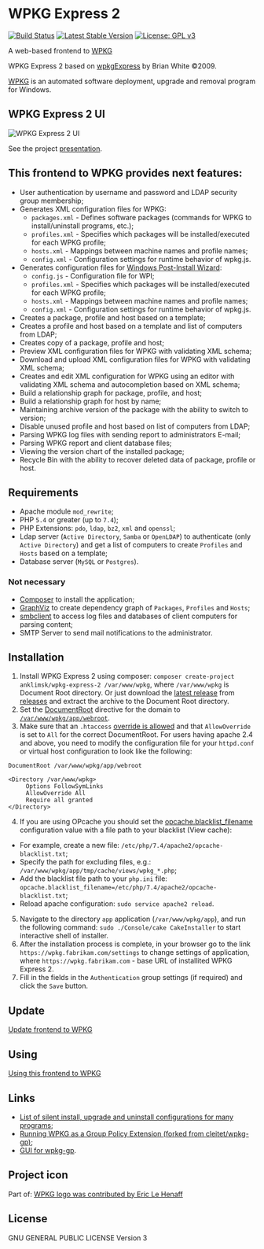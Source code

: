 # WPKG Express 2
[![Build Status](https://travis-ci.com/anklimsk/wpkg-express-2.svg?branch=master)](https://travis-ci.com/anklimsk/wpkg-express-2)
[![Latest Stable Version](https://poser.pugx.org/anklimsk/wpkg-express-2/v/stable)](https://packagist.org/packages/anklimsk/wpkg-express-2)
[![License: GPL v3](https://img.shields.io/badge/License-GPL%20v3-blue.svg)](https://www.gnu.org/licenses/gpl-3.0)

A web-based frontend to [WPKG](https://wpkg.org)

WPKG Express 2 based on [wpkgExpress](https://code.google.com/archive/p/wpkgexpress)
by Brian White &copy;2009.

[WPKG](https://wpkg.org/WPKG_overview) is an automated software deployment, upgrade and removal program for Windows.

## WPKG Express 2 UI

![WPKG Express 2 UI](https://anklimsk.github.io/wpkg-express-2/img/slideshow.gif)

See the project [presentation](https://anklimsk.github.io/wpkg-express-2/presentation/).

## This frontend to WPKG provides next features:

- User authentication by username and password and LDAP security group membership;
- Generates XML configuration files for WPKG:
  * `packages.xml` - Defines software packages (commands for WPKG to 
    install/uninstall programs, etc.);
  * `profiles.xml` - Specifies which packages will be installed/executed
    for each WPKG profile;
  * `hosts.xml` - Mappings between machine names and profile names;
  * `config.xml` - Configuration settings for runtime behavior of wpkg.js.
- Generates configuration files for [Windows Post-Install Wizard](https://msfn.org/board/topic/158274-windows-post-install-wizard-main-thread):
  * `config.js` - Configuration file for WPI;
  * `profiles.xml` - Specifies which packages will be installed/executed
    for each WPKG profile;
  * `hosts.xml` - Mappings between machine names and profile names;
  * `config.xml` - Configuration settings for runtime behavior of wpkg.js.
- Creates a package, profile and host based on a template;
- Creates a profile and host based on a template and list of computers from LDAP;
- Creates copy of a package, profile and host;
- Preview XML configuration files for WPKG with validating XML schema;
- Download and upload XML configuration files for WPKG with validating XML schema;
- Creates and edit XML configuration for WPKG using an editor with validating XML schema and
  autocompletion based on XML schema;
- Build a relationship graph for package, profile, and host;
- Build a relationship graph for host by name;
- Maintaining archive version of the package with the ability to switch to version;
- Disable unused profile and host based on list of computers from LDAP;
- Parsing WPKG log files with sending report to administrators E-mail;
- Parsing WPKG report and client database files;
- Viewing the version chart of the installed package;
- Recycle Bin with the ability to recover deleted data of package, profile or host.

## Requirements

- Apache module `mod_rewrite`;
- PHP `5.4` or greater (up to `7.4`);
- PHP Extensions: `pdo`, `ldap`, `bz2`, `xml` and `openssl`;
- Ldap server (`Active Directory`, `Samba` or `OpenLDAP`) to authenticate
  (only `Active Directory`) and get a list of computers to create `Profiles` and `Hosts`
  based on a template;
- Database server (`MySQL` or `Postgres`).

### Not necessary

- [Composer](https://getcomposer.org/download/) to install the application;
- [GraphViz](https://www.graphviz.org) to create dependency graph of `Packages`, `Profiles`
  and `Hosts`;
- [smbclient](https://www.samba.org/samba/docs/current/man-html/smbclient.1.html) to access
  log files and databases of client computers for parsing content;
- SMTP Server to send mail notifications to the administrator.

## Installation

1. Install WPKG Express 2 using composer:
  `composer create-project anklimsk/wpkg-express-2 /var/www/wpkg`,
  where `/var/www/wpkg` is Document Root directory.
  Or just download the [latest release](https://github.com/anklimsk/wpkg-express-2/releases/latest)
  from [releases](https://github.com/anklimsk/wpkg-express-2/releases) and extract
  the archive to the Document Root directory.
2. Set the [DocumentRoot](https://httpd.apache.org/docs/trunk/mod/core.html#documentroot)
  directive for the domain to [`/var/www/wpkg/app/webroot`](https://book.cakephp.org/2/en/installation.html#production).
3. Make sure that an `.htaccess` [override is allowed](https://book.cakephp.org/2/en/installation/url-rewriting.html#apache-and-mod-rewrite-and-htaccess)
  and that `AllowOverride` is set to `All` for the correct DocumentRoot. For users having apache
  2.4 and above, you need to modify the configuration file for your `httpd.conf`
  or virtual host configuration to look like the following:
  ```apacheconf
  DocumentRoot /var/www/wpkg/app/webroot
  
  <Directory /var/www/wpkg>
       Options FollowSymLinks
       AllowOverride All
       Require all granted
  </Directory>
  ```
4. If you are using OPcache you should set the [opcache.blacklist_filename](https://www.php.net/manual/en/opcache.configuration.php#ini.opcache.blacklist-filename)
  configuration value with a file path to your blacklist (View cache):
  - For example, create a new file:
    `/etc/php/7.4/apache2/opcache-blacklist.txt`;
  - Specify the path for excluding files, e.g.: `/var/www/wpkg/app/tmp/cache/views/wpkg_*.php`;
  - Add the blacklist file path to your `php.ini` file:
    `opcache.blacklist_filename=/etc/php/7.4/apache2/opcache-blacklist.txt`;
  - Reload apache configuration: `sudo service apache2 reload`.
5. Navigate to the directory `app` application (`/var/www/wpkg/app`),
  and run the following command: `sudo ./Console/cake CakeInstaller`
  to start interactive shell of installer.
6. After the installation process is complete, in your browser go to the link
  `https://wpkg.fabrikam.com/settings` to change settings of application,
  where `https://wpkg.fabrikam.com` - base URL of installited WPKG Express 2.
7. Fill in the fields in the `Authentication` group settings (if required)
  and click the `Save` button.

## Update

[Update frontend to WPKG](docs/update.md)

## Using

[Using this frontend to WPKG](docs/using.md)

## Links

- [List of silent install, upgrade and uninstall configurations for many programs](https://wpkg.org/Category:Silent_Installers);
- [Running WPKG as a Group Policy Extension (forked from cleitet/wpkg-gp)](https://github.com/sonicnkt/wpkg-gp);
- [GUI for wpkg-gp](https://github.com/sonicnkt/wpkg-gp-client).

## Project icon

Part of: [WPKG logo was contributed by Eric Le Henaff](http://wpkg.org/wpkg.png)

## License

GNU GENERAL PUBLIC LICENSE Version 3

